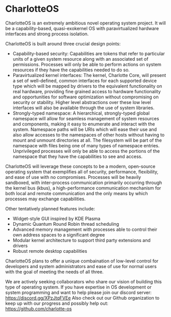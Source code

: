 # CharlotteOS

CharlotteOS is an extremely ambitious novel operating system project. It will be a capability-based, quasi-exokernel OS with paravirtualized hardware interfaces and strong process isolation.

CharlotteOS is built around three crucial design points:
- Capability-based security: Capabilities are tokens that refer to particular units of a given system resource along with an associated set of permissions. Processes will only be able to perform actions on system resources if they have the capabilities needed to do so.
- Paravirtualized kernel interfaces: The kernel, Charlotte Core, will present a set of well-defined, common interfaces for each supported device type which will be mapped by drivers to the equivalent functionality on real hardware, providing fine grained access to hardware functionality and opportunities for software optimization without compromising on security or stability. Higher level abstractions over these low level interfaces will also be available through the use of system libraries. 
- Strongly-typed namespace: A hierarchical, strongly-typed global namespace will allow for seamless management of system resources and components, making it easy to enumerate and interact with the system. Namespace paths will be URIs which will ease their use and also allow accesses to the namespaces of other hosts without having to mount and unmount directories at all. The filesystem will be part of the namespace with files being one of many types of namespace entries. Unprivileged processes will only be able to access the portions of the namespace that they have the capabilities to see and access.

CharlotteOS will leverage these concepts to be a modern, open-source operating system that exemplifies all of security, performance, flexibility, and ease of use with no compromises. Processes will be heavily sandboxed, with inter-process communication primarily occurring through the kernel bus (kbus), a high-performance communication mechanism for both local and remote communication and the only means by which processes may exchange capabilities.

Other tentatively planned features include:
- Widget-style GUI inspired by KDE Plasma 
- Dynamic Quantum Round Robin thread scheduling 
- Advanced memory management with processes able to control their own address spaces to a significant degree 
- Modular kernel architecture to support third party extensions and drivers
- Robust remote desktop capabilities
 
CharlotteOS plans to offer a unique combaination of low-level control for developers and system administrators and ease of use for normal users with the goal of meeting the needs of all three.

We are actively seeking collaborators who share our vision of building this type of operating system. If you have expertise in OS development or system programming and want to help please join our discord server: 
https://discord.gg/XPzJtqFVEe
Also check out our Github organization to keep up with our progress and possibly help out:
https://github.com/charlotte-os
